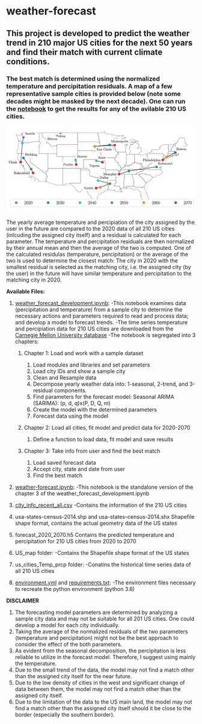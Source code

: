 # weather-forecast

## This project is developed to predict the weather trend in 210 major US cities for the next 50 years  and find their match with current climate conditions.

### The best match is determined using the normalized temperature and percipitation residuals. A map of a few representative sample cities is provided below (note some decades might be masked by the next decade). One can run the [notebook](weather-forecast.ipynb) to get the results for any of the avilable 210 US cities.

![Sample](SampleCities.png?raw=true)

The yearly average temperature and percipiation of the city assigned by the user in the future are compared to the 2020 data of all 210 US cities (inlcuding the assigned city itself) and a residual is calculated for each parameter. The temperature and percipitation residuals are then normalized by their annual mean and then the average of the two is computed. One of the calculated residulas (temperature, percipitation) or the average of the two is used to determine the closest match: The city in 2020 with the smallest residual is selected as the matching city, i.e. the assigned city (by the user) in the future will have similar temperature and percipitation to the matching city in 2020.

**Available Files:**
1. [weather_forecast_development.ipynb](weather_forecast_fevelopment.ipynb): 
  -This notebook examines data (percipitation and temperature) from a sample city to determine the necessary actions and parameters required to read and process data; and develop a model to forecast trends.
  -The time series temperature and percipiation data for 210 US cities are downloaded from the [Carnegie Mellon University database](https://kilthub.cmu.edu/articles/dataset/Compiled_daily_temperature_and_precipitation_data_for_the_U_S_cities/7890488)
  -The notebook is segregated into 3 chapters:
    1. Chapter 1: Load and work with a sample dataset
       1. Load modules and libraries and set parameters
       2. Load city IDs and show a sample city
       3. Clean and Resample data
       4. Decompose yearly weather data into: 1-seasonal, 2-trend, and 3-residual components. 
       5. Find parameters for the forecast model: Seasonal ARIMA (SARIMA): (p, d, q)x(P, D, Q, m) 
       6. Create the model with the determined parameters 
       7. Forecast data using the model
      
    2. Chapter 2: Load all cities, fit model and predict data for 2020-2070  
       1. Define a function to load data, fit model and save results 
      
    3. Chapter 3: Take info from user and find the best match 
       1. Load saved forecast data
       2. Accept city, state and date from user 
       3. Find the best match
        
2. [weather-forecast.ipynb](weather-forecast.ipynb):
  -This notebook is the standalone version of the chapter 3 of the weather_forecast_development.ipynb
    
3. [city_info_recent_all.csv](city_info_recent_all.csv)
  -Contains the information of the 210 US cities
    
4. usa-states-census-2014.shp and usa-states-census-2014.shx
    Shapefile shape format, contains the actual geometry data of the US states
    
5. forecast_2020_2070.h5
    Contains the predicted temperature and percipitation for 210 US cities from 2020 to 2070
    
6. US_map folder:
  -Contains the Shapefile shape format of the US states
  
7. us_cities_Temp_prcp folder:
  -Conatins the historical time series data of all 210 US cities
  
8. [environment.yml](environment.yml) and [requirements.txt](requirements.txt):
  -The environment files necessary to recreate the python environment (python 3.6)
    
**DISCLAIMER**
1. The forecasting model parameters are determined by analyzing a sample city data and may not be suitable for all 201 US cities. One could develop a model for each city individually.
2. Taking the average of the normalized residuals of the two parameters (temperature and percipitation) might not be the best approach to consider the effect of the both parameters.
3. As evident from the seasonal decomposition, the percipitation is less reliable to utilize in the forecast model. Therefore, I suggest using mainly the temperature.
4. Due to the small trend of the data, the model may not find a match other than the assigned city itself for the near future. 
5. Due to the low density of cities in the west and significant change of data between them, the model may not find a match other than the assigned city itself.
6. Due to the limitation of the data to the US main land, the model may not find a match other than the assigned city itself should it be close to the border (especially the southern border).
    
